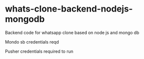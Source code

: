 # whats-clone-backend-nodejs-mongodb
Backend code for whatsapp clone based on node js and mongo db

Mondo sb credentials reqd

Pusher credentials required to run
